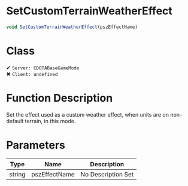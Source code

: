# SetCustomTerrainWeatherEffect
```js	
void SetCustomTerrainWeatherEffect(pszEffectName)
```
# Class
✔ `Server: CDOTABaseGameMode`  
✖ `Client: undefined`  

# Function Description
Set the effect used as a custom weather effect, when units are on non-default terrain, in this mode.
# Parameters
Type|Name|Description
--|--|--
string|pszEffectName|No Description Set
